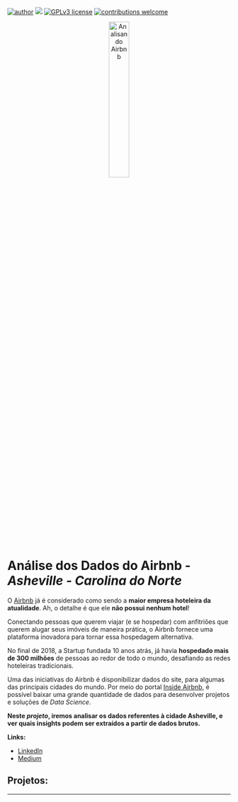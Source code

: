 [![author](https://img.shields.io/badge/author-iagoduqueestrada-red.svg)](https://www.linkedin.com/in/iago-soares-duque-estrada-1b994b92/?originalSubdomain=br) [![](https://img.shields.io/badge/python-3.7+-blue.svg)](https://www.python.org/downloads/release/python-365/) [![GPLv3 license](https://img.shields.io/badge/License-GPLv3-blue.svg)](http://perso.crans.org/besson/LICENSE.html) [![contributions welcome](https://img.shields.io/badge/contributions-welcome-brightgreen.svg?style=flat)](https://github.com/iagosde/data_science/issues)

<p align="center">
  <center><img alt="Analisando Airbnb" width="30%" src="https://www.area360.com.au/wp-content/uploads/2017/09/airbnb-logo.jpg"></center>
</p>

# Análise dos Dados do Airbnb - *Asheville - Carolina do Norte*

O [Airbnb](https://www.airbnb.com.br/) já é considerado como sendo a **maior empresa hoteleira da atualidade**. Ah, o detalhe é que ele **não possui nenhum hotel**!

Conectando pessoas que querem viajar (e se hospedar) com anfitriões que querem alugar seus imóveis de maneira prática, o Airbnb fornece uma plataforma inovadora para tornar essa hospedagem alternativa.

No final de 2018, a Startup fundada 10 anos atrás, já havia **hospedado mais de 300 milhões** de pessoas ao redor de todo o mundo, desafiando as redes hoteleiras tradicionais.

Uma das iniciativas do Airbnb é disponibilizar dados do site, para algumas das principais cidades do mundo. Por meio do portal [Inside Airbnb](http://insideairbnb.com/get-the-data.html), é possível baixar uma grande quantidade de dados para desenvolver projetos e soluções de *Data Science*.

**Neste *projeto*, iremos analisar os dados referentes à cidade Asheville, e ver quais insights podem ser extraídos a partir de dados brutos.**



**Links:**
* [LinkedIn](https://www.linkedin.com/in/iago-soares-duque-estrada-1b994b92/?originalSubdomain=br)
* [Medium](https://medium.com/@iagosde93)


## Projetos:





---




